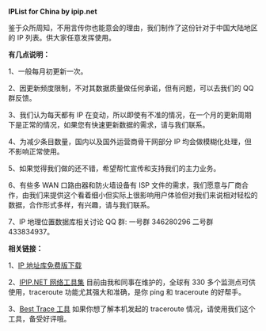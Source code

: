 **IPList for China by ipip.net**

鉴于众所周知，不用言传你也能意会的理由，我们制作了这份针对于中国大陆地区的 IP 列表。供大家任意发挥使用。

**有几点说明：**

1、一般每月初更新一次。

2、因更新频度限制，不对其数据质量做任何承诺，但有问题，可以去我们的 QQ 群反馈。

3、我们认为每天都有 IP 在变动，所以即使有不准的情况，在一个月的更新周期下是正常的情况，如果您有快速更新数据的需求，请与我们联系。

4、为减少条目数量，国内以及国外运营商骨干网部分 IP 均会做模糊化处理，但不影响正常使用。

5、如果觉得我们做的还不错，希望帮忙宣传和支持我们的主力业务。

6、有些多 WAN 口路由器和防火墙设备有 ISP 文件的需求，我们愿意与厂商合作，由我们来提供这个看着细小但实际上很影响用户体验但对我们来说相对轻松的数据，合作形式多样，有兴趣，请与我们联系。

7、IP 地理位置数据库相关讨论 QQ 群: 一号群 346280296 二号群 433834937。

**相关链接：**

1、[IP 地址库免费版下载](https://www.ipip.net/ipdb.html "IPIP.NET IP 归属地数据库")

2、[IPIP.NET 网络工具集](https://www.ipip.net/traceroute.php "IPIP.NET 网络工具集") 目前由我和同事在维护的，全球有 330 多个监测点可供使用，traceroute 功能尤其强大和准确，是你 ping 和 traceroute 的好帮手。

3、[Best Trace 工具](https://www.ipip.net/download.html "Best Trace 工具") 如果你想了解本机发起的 traceroute 情况，请使用我们这个工具，备受好评哦。